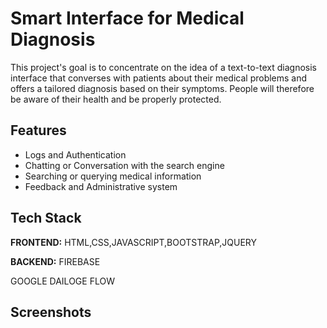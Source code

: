 
# Smart Interface for Medical Diagnosis

This project's goal is to concentrate on the idea of a text-to-text diagnosis interface that converses with patients about their medical problems and offers a tailored diagnosis based on their symptoms. People will therefore be aware of their health and be properly protected.


## Features

- Logs and Authentication
- Chatting or Conversation with the search engine
- Searching or querying medical information
- Feedback and Administrative system



## Tech Stack

**FRONTEND:** HTML,CSS,JAVASCRIPT,BOOTSTRAP,JQUERY

**BACKEND:**  FIREBASE

GOOGLE DAILOGE FLOW



## Screenshots



